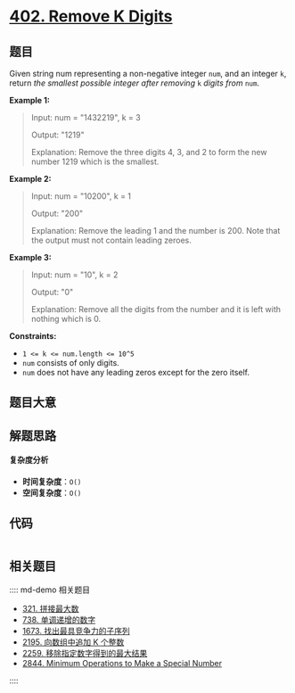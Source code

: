 # [402. Remove K Digits](https://leetcode.com/problems/remove-k-digits/)

## 题目

Given string num representing a non-negative integer `num`, and an integer
`k`, return _the smallest possible integer after removing_ `k` _digits from_
`num`.

**Example 1:**

> Input: num = "1432219", k = 3
>
> Output: "1219"
>
> Explanation: Remove the three digits 4, 3, and 2 to form the new number 1219 which is the smallest.

**Example 2:**

> Input: num = "10200", k = 1
>
> Output: "200"
>
> Explanation: Remove the leading 1 and the number is 200. Note that the output must not contain leading zeroes.

**Example 3:**

> Input: num = "10", k = 2
>
> Output: "0"
>
> Explanation: Remove all the digits from the number and it is left with nothing which is 0.

**Constraints:**

- `1 <= k <= num.length <= 10^5`
- `num` consists of only digits.
- `num` does not have any leading zeros except for the zero itself.

## 题目大意

## 解题思路

#### 复杂度分析

- **时间复杂度**：`O()`
- **空间复杂度**：`O()`

## 代码

```javascript

```

## 相关题目

:::: md-demo 相关题目

- [321. 拼接最大数](https://leetcode.com/problems/create-maximum-number)
- [738. 单调递增的数字](https://leetcode.com/problems/monotone-increasing-digits)
- [1673. 找出最具竞争力的子序列](https://leetcode.com/problems/find-the-most-competitive-subsequence)
- [2195. 向数组中追加 K 个整数](https://leetcode.com/problems/append-k-integers-with-minimal-sum)
- [2259. 移除指定数字得到的最大结果](https://leetcode.com/problems/remove-digit-from-number-to-maximize-result)
- [2844. Minimum Operations to Make a Special Number](https://leetcode.com/problems/minimum-operations-to-make-a-special-number)

::::

